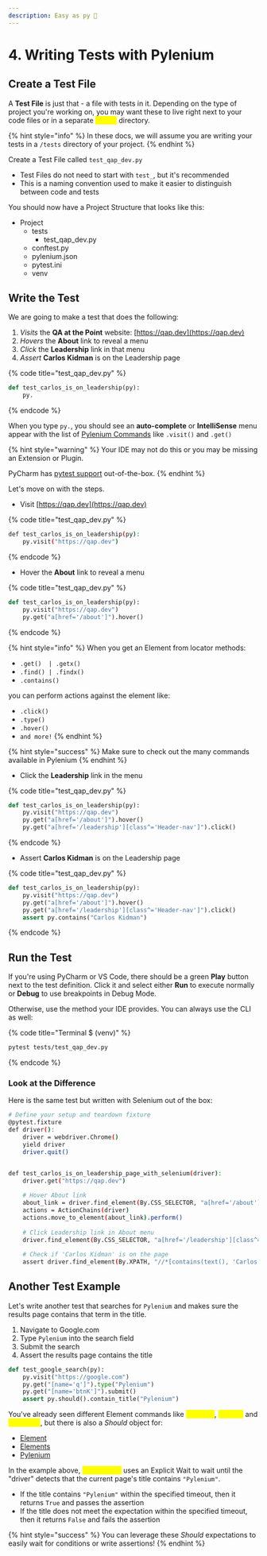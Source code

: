 ```yaml
---
description: Easy as py 🥁
---
```


# 4. Writing Tests with Pylenium

## Create a Test File

A **Test File** is just that - a file with tests in it. Depending on the type of project you're working on, you may want these to live right next to your code files or in a separate <mark style="color:yellow;">**`/tests`**</mark> directory.

{% hint style="info" %}
In these docs, we will assume you are writing your tests in a `/tests` directory of your project.
{% endhint %}

Create a Test File called `test_qap_dev.py`

* Test Files do not need to start with `test_`, but it's recommended
* This is a naming convention used to make it easier to distinguish between code and tests

You should now have a Project Structure that looks like this:

* Project
  * tests
    * test\_qap\_dev.py
  * conftest.py
  * pylenium.json
  * pytest.ini
  * venv

## Write the Test

We are going to make a test that does the following:

1. _Visits_ the **QA at the Point** website: [https://qap.dev](https://qap.dev)
2. _Hovers_ the **About** link to reveal a menu
3. _Click_ the **Leadership** link in that menu
4. _Assert_ **Carlos Kidman** is on the Leadership page

{% code title="test_qap_dev.py" %}
```python
def test_carlos_is_on_leadership(py):
    py.
```
{% endcode %}

When you type `py.`, you should see an **auto-complete** or **IntelliSense** menu appear with the list of [Pylenium Commands](../../driver-commands/commands.md) like `.visit()` and `.get()`

{% hint style="warning" %}
&#x20;Your IDE may not do this or you may be missing an Extension or Plugin.

PyCharm has [pytest support](setup-pytest.md) out-of-the-box.
{% endhint %}

Let's move on with the steps.

* Visit [https://qap.dev](https://qap.dev)

{% code title="test_qap_dev.py" %}
```bash
def test_carlos_is_on_leadership(py):
    py.visit("https://qap.dev")
```
{% endcode %}

* Hover the **About** link to reveal a menu

{% code title="test_qap_dev.py" %}
```python
def test_carlos_is_on_leadership(py):
    py.visit("https://qap.dev")
    py.get("a[href='/about']").hover()
```
{% endcode %}

{% hint style="info" %}
When you get an Element from locator methods:

* `.get()  | .getx()`
* `.find() | .findx()`
* `.contains()`

you can perform actions against the element like:

* `.click()`
* `.type()`
* `.hover()`
* `and more!`
{% endhint %}

{% hint style="success" %}
Make sure to check out the many commands available in Pylenium
{% endhint %}

* Click the **Leadership** link in the menu

{% code title="test_qap_dev.py" %}
```python
def test_carlos_is_on_leadership(py):
    py.visit("https://qap.dev")
    py.get("a[href='/about']").hover()
    py.get("a[href='/leadership'][class^='Header-nav']").click()
```
{% endcode %}

* Assert **Carlos Kidman** is on the Leadership page

{% code title="test_qap_dev.py" %}
```python
def test_carlos_is_on_leadership(py):
    py.visit("https://qap.dev")
    py.get("a[href='/about']").hover()
    py.get("a[href='/leadership'][class^='Header-nav']").click()
    assert py.contains("Carlos Kidman")
```
{% endcode %}

## Run the Test

If you're using PyCharm or VS Code, there should be a green **Play** button next to the test definition. Click it and select either **Run** to execute normally or **Debug** to use breakpoints in Debug Mode.

Otherwise, use the method your IDE provides. You can always use the CLI as well:

{% code title="Terminal $ (venv)" %}
```bash
pytest tests/test_qap_dev.py
```
{% endcode %}

### Look at the Difference

Here is the same test but written with Selenium out of the box:

```bash
# Define your setup and teardown fixture
@pytest.fixture
def driver():
    driver = webdriver.Chrome()
    yield driver
    driver.quit()


def test_carlos_is_on_leadership_page_with_selenium(driver):
    driver.get("https://qap.dev")
    
    # Hover About link
    about_link = driver.find_element(By.CSS_SELECTOR, "a[href='/about']")
    actions = ActionChains(driver)
    actions.move_to_element(about_link).perform()
    
    # Click Leadership link in About menu
    driver.find_element(By.CSS_SELECTOR, "a[href='/leadership'][class^='Header-nav']").click()
    
    # Check if 'Carlos Kidman' is on the page
    assert driver.find_element(By.XPATH, "//*[contains(text(), 'Carlos Kidman')]")
```

## Another Test Example

Let's write another test that searches for `Pylenium` and makes sure the results page contains that term in the title.

1. Navigate to Google.com
2. Type `Pylenium` into the search field
3. Submit the search
4. Assert the results page contains the title

```python
def test_google_search(py):
    py.visit("https://google.com")
    py.get("[name='q']").type("Pylenium")
    py.get("[name='btnK']").submit()
    assert py.should().contain_title("Pylenium")
```

You've already seen different Element commands like <mark style="color:yellow;">**`.visit()`**</mark>, <mark style="color:yellow;">**`.type()`**</mark> and <mark style="color:yellow;">**`.submit()`**</mark>,  but there is also a _Should_ object for:

* [Element](../../element-commands/should.md)
* [Elements](../../element-commands/should.md)
* [Pylenium](../../driver-commands/should.md)

In the example above, <mark style="color:yellow;">**`py.should()`**</mark> uses an Explicit Wait to wait until the "driver" detects that the current page's title contains `"Pylenium"`.&#x20;

* If the title contains `"Pylenium"` within the specified timeout, then it returns `True` and passes the assertion
* If the title does not meet the expectation within the specified timeout, then it returns `False` and fails the assertion

{% hint style="success" %}
You can leverage these _Should_ expectations to easily wait for conditions or write assertions!
{% endhint %}
